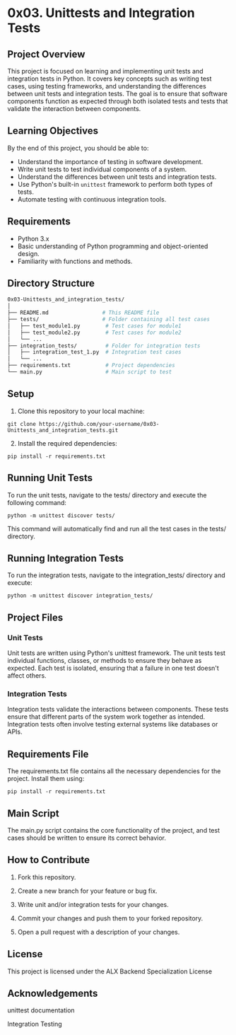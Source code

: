 # 0x03. Unittests and Integration Tests

## Project Overview

This project is focused on learning and implementing unit tests and integration tests in Python. It covers key concepts such as writing test cases, using testing frameworks, and understanding the differences between unit tests and integration tests. The goal is to ensure that software components function as expected through both isolated tests and tests that validate the interaction between components.

## Learning Objectives

By the end of this project, you should be able to:
- Understand the importance of testing in software development.
- Write unit tests to test individual components of a system.
- Understand the differences between unit tests and integration tests.
- Use Python's built-in `unittest` framework to perform both types of tests.
- Automate testing with continuous integration tools.

## Requirements

- Python 3.x
- Basic understanding of Python programming and object-oriented design.
- Familiarity with functions and methods.

## Directory Structure

```bash
0x03-Unittests_and_integration_tests/
│
├── README.md                 # This README file
├── tests/                    # Folder containing all test cases
│   ├── test_module1.py        # Test cases for module1
│   ├── test_module2.py        # Test cases for module2
│   └── ...
├── integration_tests/         # Folder for integration tests
│   ├── integration_test_1.py  # Integration test cases
│   └── ...
├── requirements.txt           # Project dependencies
└── main.py                    # Main script to test
```

## Setup

1. Clone this repository to your local machine:
```
git clone https://github.com/your-username/0x03-Unittests_and_integration_tests.git
```

2. Install the required dependencies:
```
pip install -r requirements.txt
```


## Running Unit Tests

To run the unit tests, navigate to the tests/ directory and execute the following command:
```
python -m unittest discover tests/
```

This command will automatically find and run all the test cases in the tests/ directory.

## Running Integration Tests

To run the integration tests, navigate to the integration_tests/ directory and execute:
```
python -m unittest discover integration_tests/
```

## Project Files

### Unit Tests

Unit tests are written using Python's unittest framework. The unit tests test individual functions, classes, or methods to ensure they behave as expected. Each test is isolated, ensuring that a failure in one test doesn't affect others.

### Integration Tests

Integration tests validate the interactions between components. These tests ensure that different parts of the system work together as intended. Integration tests often involve testing external systems like databases or APIs.

## Requirements File

The requirements.txt file contains all the necessary dependencies for the project. Install them using:
```
pip install -r requirements.txt
```

## Main Script

The main.py script contains the core functionality of the project, and test cases should be written to ensure its correct behavior.

## How to Contribute

1. Fork this repository.


2. Create a new branch for your feature or bug fix.


3. Write unit and/or integration tests for your changes.


4. Commit your changes and push them to your forked repository.


5. Open a pull request with a description of your changes.



## License

This project is licensed under the ALX Backend Specialization License

## Acknowledgements

unittest documentation

Integration Testing
